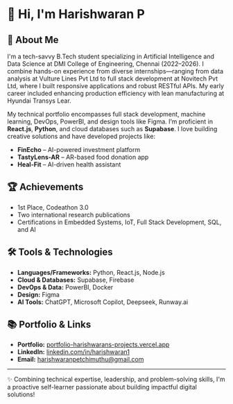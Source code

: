 # 👋 Hi, I'm Harishwaran P

## 🚀 About Me

I'm a tech-savvy B.Tech student specializing in Artificial Intelligence and Data Science at DMI College of Engineering, Chennai (2022–2026). I combine hands-on experience from diverse internships—ranging from data analysis at Vulture Lines Pvt Ltd to full stack development at Novitech Pvt Ltd, where I built responsive applications and robust RESTful APIs. My early career included enhancing production efficiency with lean manufacturing at Hyundai Transys Lear.

My technical portfolio encompasses full stack development, machine learning, DevOps, PowerBI, and design tools like Figma. I’m proficient in **React.js**, **Python**, and cloud databases such as **Supabase**. I love building creative solutions and have developed projects like:

- **FinEcho** – AI-powered investment platform  
- **TastyLens-AR** – AR-based food donation app  
- **Heal-Fit** – AI-driven health assistant

## 🏆 Achievements

- 1st Place, Codeathon 3.0  
- Two international research publications  
- Certifications in Embedded Systems, IoT, Full Stack Development, SQL, and AI

## 🛠️ Tools & Technologies

- **Languages/Frameworks:** Python, React.js, Node.js  
- **Cloud & Databases:** Supabase, Firebase  
- **DevOps & Data:** PowerBI, Docker  
- **Design:** Figma  
- **AI Tools:** ChatGPT, Microsoft Copilot, Deepseek, Runway.ai

## 📚 Portfolio & Links

- **Portfolio:** [portfolio-harishwarans-projects.vercel.app](https://portfolio-harishwarans-projects.vercel.app)
- **LinkedIn:** [linkedin.com/in/harishwaran1](https://www.linkedin.com/in/harishwaran1)
- **Email:** [harishwaranpetchimuthu@gmail.com](mailto:harishwaranpetchimuthu@gmail.com)

---

✨ Combining technical expertise, leadership, and problem-solving skills, I'm a proactive self-learner passionate about building impactful digital solutions!
